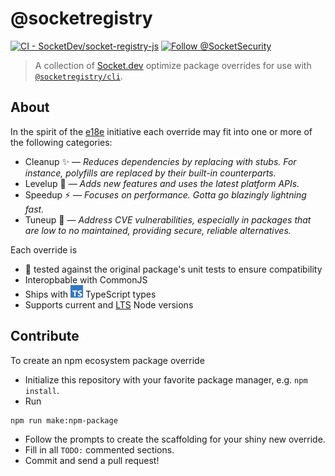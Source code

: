 # @socketregistry

[![CI - SocketDev/socket-registry-js](https://github.com/SocketDev/socket-registry-js/actions/workflows/test.yml/badge.svg)](https://github.com/SocketDev/socket-registry-js/actions/workflows/test.yml)
[![Follow @SocketSecurity](https://img.shields.io/twitter/follow/SocketSecurity?style=social)](https://twitter.com/SocketSecurity)

> A collection of [Socket.dev](https://socket.dev/) optimize package overrides
> for use with [`@socketregistry/cli`](https://docs.socket.dev/docs/socket-cli).

## About

In the spirit of the [e18e](https://e18e.dev/) initiative each override may fit
into one or more of the following categories:

- Cleanup ✨ — _Reduces dependencies by replacing with stubs. For instance,
  polyfills are replaced by their built-in counterparts._
- Levelup 🧩 — _Adds new features and uses the latest platform APIs._
- Speedup ⚡ — _Focuses on performance. Gotta go blazingly lightning fast._
- Tuneup 🔧 — _Address CVE vulnerabilities, especially in packages that are low
  to no maintained, providing secure, reliable alternatives._

Each override is

- 💯 tested against the original package's unit tests to ensure compatibility
- Interopbable with CommonJS
- Ships with
  <a href="https://www.typescriptlang.org/"><img src="./ts.svg" height="20px" title="This package contains built-in TypeScript declarations" alt="TypeScript icon, indicating that this package has built-in type declarations"></a>
  TypeScript types
- Supports current and [LTS](https://nodejs.org/en/about/previous-releases) Node
  versions

## Contribute

To create an npm ecosystem package override

- Initialize this repository with your favorite package manager, e.g.
  `npm install`.
- Run

```bash
npm run make:npm-package
```

- Follow the prompts to create the scaffolding for your shiny new override.
- Fill in all `TODO:` commented sections.
- Commit and send a pull request!
